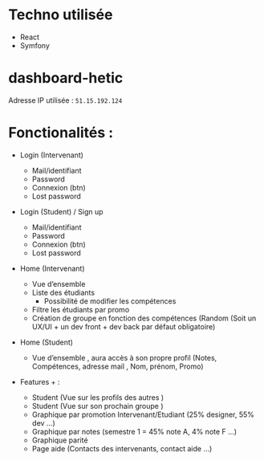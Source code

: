 # Techno utilisée 
- React
- Symfony

# dashboard-hetic

Adresse IP utilisée : `51.15.192.124`

# Fonctionalités :


- Login (Intervenant)
    - Mail/identifiant
    - Password 
    - Connexion (btn)
    - Lost password 

- Login (Student) / Sign up
    - Mail/identifiant
    - Password 
    - Connexion (btn)
    - Lost password 

- Home (Intervenant)
    - Vue d’ensemble
    - Liste des étudiants
        - Possibilité de modifier les compétences
    - Filtre les étudiants par promo 
    - Création de groupe en fonction des compétences (Random (Soit un UX/UI + un dev front  + dev back par défaut obligatoire)

- Home (Student)
    - Vue d’ensemble , aura accès à son propre profil (Notes, Compétences, adresse mail , Nom, prénom, Promo)

- Features + : 
    - Student (Vue sur les profils des autres )
    - Student (Vue sur son prochain groupe )
    - Graphique par promotion Intervenant/Etudiant (25% designer, 55% dev …)
    - Graphique par notes (semestre 1 = 45% note A, 4% note F …)
    - Graphique parité
    - Page aide (Contacts des intervenants, contact aide …)


